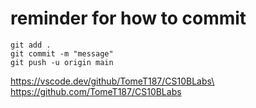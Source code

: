 # reminder for how to commit
```
git add . 
git commit -m "message"
git push -u origin main
 ```
https://vscode.dev/github/TomeT187/CS10BLabs\
https://github.com/TomeT187/CS10BLabs